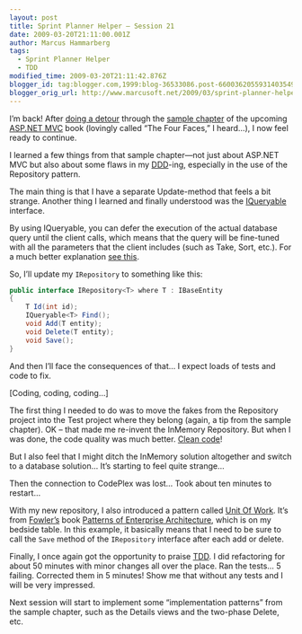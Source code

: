 ```yaml
---
layout: post
title: Sprint Planner Helper – Session 21
date: 2009-03-20T21:11:00.001Z
author: Marcus Hammarberg
tags:
  - Sprint Planner Helper
  - TDD
modified_time: 2009-03-20T21:11:42.876Z
blogger_id: tag:blogger.com,1999:blog-36533086.post-6600362055931403549
blogger_orig_url: http://www.marcusoft.net/2009/03/sprint-planner-helper-session-21.html
---
```


I’m back! After [doing a detour](http://www.marcusoft.net/2009/03/aspnet-mvc-nerd-dinner-example.html) through the [sample chapter](http://aspnetmvcbook.s3.amazonaws.com/aspnetmvc-nerdinner_v1.pdf) of the upcoming [ASP.NET MVC](http://www.asp.net/mvc/) book (lovingly called “The Four Faces,” I heard…), I now feel ready to continue.

I learned a few things from that sample chapter—not just about ASP.NET MVC but also about some flaws in my [DDD](http://en.wikipedia.org/wiki/Domain-driven_design)-ing, especially in the use of the Repository pattern.

The main thing is that I have a separate Update-method that feels a bit strange. Another thing I learned and finally understood was the [IQueryable](http://msdn.microsoft.com/en-us/library/system.linq.iqueryable.aspx) interface.

By using IQueryable, you can defer the execution of the actual database query until the client calls, which means that the query will be fine-tuned with all the parameters that the client includes (such as Take, Sort, etc.). For a much better explanation [see this](http://msdn.microsoft.com/en-us/library/system.linq.iqueryable.aspx).

So, I’ll update my `IRepository` to something like this:

```csharp
public interface IRepository<T> where T : IBaseEntity
{
    T Id(int id);
    IQueryable<T> Find();
    void Add(T entity);
    void Delete(T entity);
    void Save();
}
```

And then I’ll face the consequences of that… I expect loads of tests and code to fix.

\[Coding, coding, coding…\]

The first thing I needed to do was to move the fakes from the Repository project into the Test project where they belong (again, a tip from the sample chapter). OK – that made me re-invent the InMemory Repository. But when I was done, the code quality was much better. [Clean code](http://www.amazon.com/Clean-Code-Handbook-Software-Craftsmanship/dp/0132350882)!

But I also feel that I might ditch the InMemory solution altogether and switch to a database solution… It’s starting to feel quite strange…

Then the connection to CodePlex was lost… Took about ten minutes to restart…

With my new repository, I also introduced a pattern called [Unit Of Work](http://martinfowler.com/eaaCatalog/unitOfWork.html). It’s from [Fowler’s](http://martinfowler.com/) book [Patterns of Enterprise Architecture](http://martinfowler.com/books.html), which is on my bedside table. In this example, it basically means that I need to be sure to call the `Save` method of the `IRepository` interface after each add or delete.

Finally, I once again got the opportunity to praise [TDD](http://en.wikipedia.org/wiki/Test-driven_development). I did refactoring for about 50 minutes with minor changes all over the place. Ran the tests… 5 failing. Corrected them in 5 minutes! Show me that without any tests and I will be very impressed.

Next session will start to implement some “implementation patterns” from the sample chapter, such as the Details views and the two-phase Delete, etc.